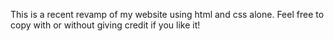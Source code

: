 This is a recent revamp of my website using html and css alone. Feel free to copy with or without giving credit if you like it!
